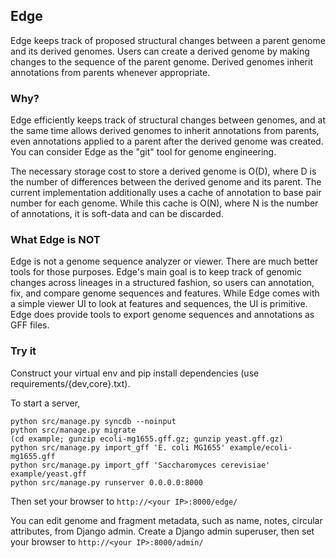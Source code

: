 
## Edge

Edge keeps track of proposed structural changes between a parent genome and its
derived genomes. Users can create a derived genome by making changes to the
sequence of the parent genome. Derived genomes inherit annotations from parents
whenever appropriate.


### Why?

Edge efficiently keeps track of structural changes between genomes, and at the
same time allows derived genomes to inherit annotations from parents, even
annotations applied to a parent after the derived genome was created. You can
consider Edge as the "git" tool for genome engineering.

The necessary storage cost to store a derived genome is O(D), where D is the
number of differences between the derived genome and its parent. The current
implementation additionally uses a cache of annotation to base pair number for
each genome. While this cache is O(N), where N is the number of annotations, it
is soft-data and can be discarded.


### What Edge is NOT

Edge is not a genome sequence analyzer or viewer. There are much better tools
for those purposes. Edge's main goal is to keep track of genomic changes across
lineages in a structured fashion, so users can annotation, fix, and compare
genome sequences and features. While Edge comes with a simple viewer UI to look
at features and sequences, the UI is primitive. Edge does provide tools to
export genome sequences and annotations as GFF files.


### Try it

Construct your virtual env and pip install dependencies (use
requirements/{dev,core}.txt).

To start a server,

```
python src/manage.py syncdb --noinput
python src/manage.py migrate
(cd example; gunzip ecoli-mg1655.gff.gz; gunzip yeast.gff.gz)
python src/manage.py import_gff 'E. coli MG1655' example/ecoli-mg1655.gff
python src/manage.py import_gff 'Saccharomyces cerevisiae' example/yeast.gff
python src/manage.py runserver 0.0.0.0:8000
```

Then set your browser to ```http://<your IP>:8000/edge/```

You can edit genome and fragment metadata, such as name, notes, circular
attributes, from Django admin. Create a Django admin superuser, then set your
browser to ```http://<your IP>:8000/admin/```

